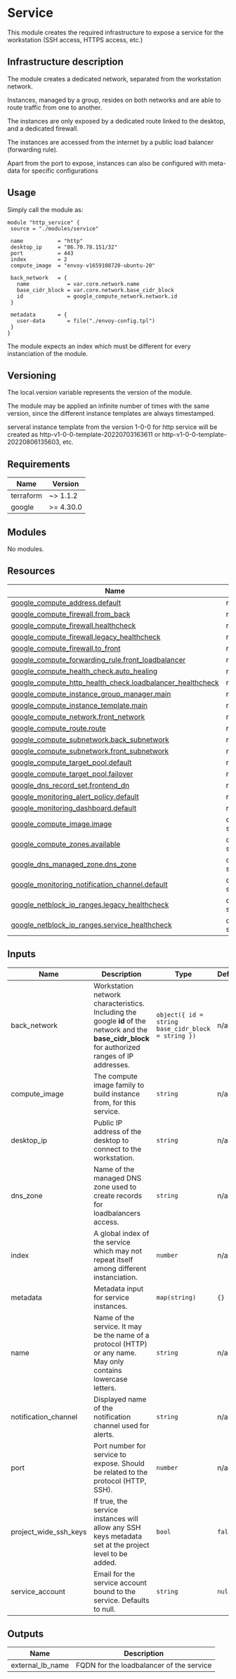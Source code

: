 <!-- BEGIN_TF_DOCS -->
# Service

This module creates the required infrastructure to expose a service for the workstation (SSH access, HTTPS access, etc.)

## Infrastructure description

The module creates a dedicated network, separated from the workstation network.

Instances, managed by a group, resides on both networks and are able to route traffic from one to another.

The instances are only exposed by a dedicated route linked to the desktop, and a dedicated firewall.

The instances are accessed from the internet by a public load balancer (forwarding rule).

Apart from the port to expose, instances can also be configured with meta-data for specific configurations

## Usage

Simply call the module as:

```hcl
module "http_service" {
 source = "./modules/service"

 name           = "http"
 desktop_ip     = "86.70.78.151/32"
 port           = 443
 index          = 2
 compute_image  = "envoy-v1659108720-ubuntu-20"

 back_network   = {
   name            = var.core.network.name
   base_cidr_block = var.core.network.base_cidr_block
   id              = google_compute_network.network.id
 }

 metadata       = {
   user-data       = file("./envoy-config.tpl")
 }
}
```

The module expects an index which must be different for every instanciation of the module.

## Versioning

The local.version variable represents the version of the module.

The module may be applied an infinite number of times with the same version, since the different instance templates are always timestamped.

serveral instance template from the version 1-0-0 for http service will be created as http-v1-0-0-template-20220703163611 or http-v1-0-0-template-20220806135603, etc.

## Requirements

| Name | Version |
|------|---------|
| terraform | ~> 1.1.2 |
| google | >= 4.30.0 |

## Modules

No modules.

## Resources

| Name | Type |
|------|------|
| [google_compute_address.default](https://registry.terraform.io/providers/hashicorp/google/latest/docs/resources/compute_address) | resource |
| [google_compute_firewall.from_back](https://registry.terraform.io/providers/hashicorp/google/latest/docs/resources/compute_firewall) | resource |
| [google_compute_firewall.healthcheck](https://registry.terraform.io/providers/hashicorp/google/latest/docs/resources/compute_firewall) | resource |
| [google_compute_firewall.legacy_healthcheck](https://registry.terraform.io/providers/hashicorp/google/latest/docs/resources/compute_firewall) | resource |
| [google_compute_firewall.to_front](https://registry.terraform.io/providers/hashicorp/google/latest/docs/resources/compute_firewall) | resource |
| [google_compute_forwarding_rule.front_loadbalancer](https://registry.terraform.io/providers/hashicorp/google/latest/docs/resources/compute_forwarding_rule) | resource |
| [google_compute_health_check.auto_healing](https://registry.terraform.io/providers/hashicorp/google/latest/docs/resources/compute_health_check) | resource |
| [google_compute_http_health_check.loadbalancer_healthcheck](https://registry.terraform.io/providers/hashicorp/google/latest/docs/resources/compute_http_health_check) | resource |
| [google_compute_instance_group_manager.main](https://registry.terraform.io/providers/hashicorp/google/latest/docs/resources/compute_instance_group_manager) | resource |
| [google_compute_instance_template.main](https://registry.terraform.io/providers/hashicorp/google/latest/docs/resources/compute_instance_template) | resource |
| [google_compute_network.front_network](https://registry.terraform.io/providers/hashicorp/google/latest/docs/resources/compute_network) | resource |
| [google_compute_route.route](https://registry.terraform.io/providers/hashicorp/google/latest/docs/resources/compute_route) | resource |
| [google_compute_subnetwork.back_subnetwork](https://registry.terraform.io/providers/hashicorp/google/latest/docs/resources/compute_subnetwork) | resource |
| [google_compute_subnetwork.front_subnetwork](https://registry.terraform.io/providers/hashicorp/google/latest/docs/resources/compute_subnetwork) | resource |
| [google_compute_target_pool.default](https://registry.terraform.io/providers/hashicorp/google/latest/docs/resources/compute_target_pool) | resource |
| [google_compute_target_pool.failover](https://registry.terraform.io/providers/hashicorp/google/latest/docs/resources/compute_target_pool) | resource |
| [google_dns_record_set.frontend_dn](https://registry.terraform.io/providers/hashicorp/google/latest/docs/resources/dns_record_set) | resource |
| [google_monitoring_alert_policy.default](https://registry.terraform.io/providers/hashicorp/google/latest/docs/resources/monitoring_alert_policy) | resource |
| [google_monitoring_dashboard.default](https://registry.terraform.io/providers/hashicorp/google/latest/docs/resources/monitoring_dashboard) | resource |
| [google_compute_image.image](https://registry.terraform.io/providers/hashicorp/google/latest/docs/data-sources/compute_image) | data source |
| [google_compute_zones.available](https://registry.terraform.io/providers/hashicorp/google/latest/docs/data-sources/compute_zones) | data source |
| [google_dns_managed_zone.dns_zone](https://registry.terraform.io/providers/hashicorp/google/latest/docs/data-sources/dns_managed_zone) | data source |
| [google_monitoring_notification_channel.default](https://registry.terraform.io/providers/hashicorp/google/latest/docs/data-sources/monitoring_notification_channel) | data source |
| [google_netblock_ip_ranges.legacy_healthcheck](https://registry.terraform.io/providers/hashicorp/google/latest/docs/data-sources/netblock_ip_ranges) | data source |
| [google_netblock_ip_ranges.service_healthcheck](https://registry.terraform.io/providers/hashicorp/google/latest/docs/data-sources/netblock_ip_ranges) | data source |

## Inputs

| Name | Description | Type | Default |
|------|-------------|------|---------|
| back\_network | Workstation network characteristics. Including the google **id** of the network and the **base\_cidr\_block** for authorized ranges of IP addresses. | ```object({ id = string base_cidr_block = string })``` | n/a |
| compute\_image | The compute image family to build instance from, for this service. | `string` | n/a |
| desktop\_ip | Public IP address of the desktop to connect to the workstation. | `string` | n/a |
| dns\_zone | Name of the managed DNS zone used to create records for loadbalancers access. | `string` | n/a |
| index | A global index of the service which may not repeat itself among different instanciation. | `number` | n/a |
| metadata | Metadata input for service instances. | `map(string)` | `{}` |
| name | Name of the service. It may be the name of a protocol (HTTP) or any name. May only contains lowercase letters. | `string` | n/a |
| notification\_channel | Displayed name of the notification channel used for alerts. | `string` | n/a |
| port | Port number for service to expose. Should be related to the protocol (HTTP, SSH). | `number` | n/a |
| project\_wide\_ssh\_keys | If true, the service instances will allow any SSH keys metadata set at the project level to be added. | `bool` | `false` |
| service\_account | Email for the service account bound to the service. Defaults to null. | `string` | `null` |

## Outputs

| Name | Description |
|------|-------------|
| external\_lb\_name | FQDN for the loadbalancer of the service |
<!-- END_TF_DOCS -->